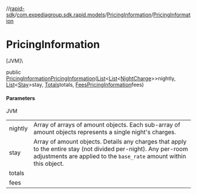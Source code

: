 //[rapid-sdk](../../../index.md)/[com.expediagroup.sdk.rapid.models](../index.md)/[PricingInformation](index.md)/[PricingInformation](-pricing-information.md)

# PricingInformation

[JVM]\

public [PricingInformation](index.md)[PricingInformation](-pricing-information.md)([List](https://docs.oracle.com/javase/8/docs/api/java/util/List.html)&lt;[List](https://docs.oracle.com/javase/8/docs/api/java/util/List.html)&lt;[NightCharge](../-night-charge/index.md)&gt;&gt;nightly, [List](https://docs.oracle.com/javase/8/docs/api/java/util/List.html)&lt;[Stay](../-stay/index.md)&gt;stay, [Totals](../-totals/index.md)totals, [FeesPricingInformation](../-fees-pricing-information/index.md)fees)

#### Parameters

JVM

| | |
|---|---|
| nightly | Array of arrays of amount objects. Each sub-array of amount objects represents a single night's charges. |
| stay | Array of amount objects. Details any charges that apply to the entire stay (not divided per-night). Any per-room adjustments are applied to the `base_rate` amount within this object. |
| totals |
| fees |
